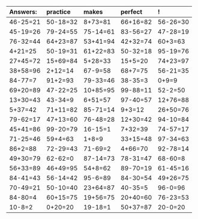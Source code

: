 | Answers: | practice | makes | perfect | ! |
| :--- | :--- | :--- | :--- | :--- |
| 46-25=21 | 50-18=32 | 8+73=81 | 66+16=82 | 56-26=30 | 
| 45-19=26 | 79-24=55 | 75-14=61 | 83-56=27 | 47-28=19 | 
| 76-32=44 | 64+23=87 | 53+41=94 | 42+32=74 | 60+3=63 | 
| 4+21=25 | 50-19=31 | 61+22=83 | 50-32=18 | 95-19=76 | 
| 27+45=72 | 15+69=84 | 5+28=33 | 15+5=20 | 74+23=97 | 
| 38+58=96 | 2+12=14 | 67-9=58 | 68+7=75 | 56-21=35 | 
| 84-77=7 | 91+2=93 | 79-33=46 | 38-35=3 | 0+9=9 | 
| 69+20=89 | 47-22=25 | 10+85=95 | 99-88=11 | 52-2=50 | 
| 13+30=43 | 43-34=9 | 6+51=57 | 97-40=57 | 12+76=88 | 
| 5+37=42 | 71+11=82 | 85-71=14 | 9+3=12 | 26+50=76 | 
| 79-62=17 | 47+13=60 | 76-48=28 | 12+30=42 | 94-10=84 | 
| 45+41=86 | 99-20=79 | 16-15=1 | 7+32=39 | 74-57=17 | 
| 71-25=46 | 59+4=63 | 1+8=9 | 33+15=48 | 97-34=63 | 
| 86+2=88 | 72-29=43 | 71-69=2 | 4+66=70 | 92-78=14 | 
| 49+30=79 | 62-62=0 | 87-14=73 | 78-31=47 | 68-60=8 | 
| 56+33=89 | 46+49=95 | 54+8=62 | 89-70=19 | 61-45=16 | 
| 84-41=43 | 56-14=42 | 95-6=89 | 84-30=54 | 49+26=75 | 
| 70-49=21 | 50-10=40 | 23+64=87 | 40-35=5 | 96-0=96 | 
| 84-80=4 | 60+15=75 | 19+56=75 | 20+40=60 | 76-23=53 | 
| 10-8=2 | 0+20=20 | 19-18=1 | 50+37=87 | 20-0=20 | 
